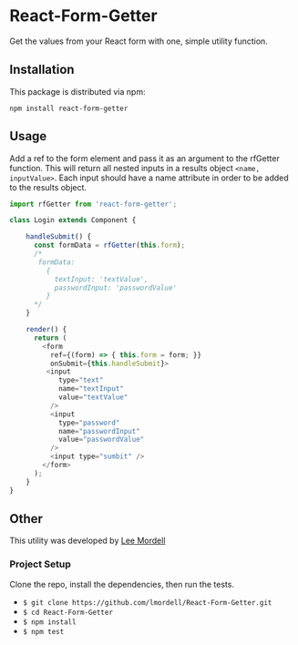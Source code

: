 # React-Form-Getter

Get the values from your React form with one, simple utility function.


## Installation

This package is distributed via npm:

```
npm install react-form-getter
```

## Usage

Add a ref to the form element and pass it as an argument to the rfGetter function. This will return all nested inputs in a results object 
`<name, inputValue>`. Each input should have a name attribute in order to be
added to the results object.


```javascript
import rfGetter from 'react-form-getter';

class Login extends Component {

	handleSubmit() {
	  const formData = rfGetter(this.form);
	  /*
	   formData:
	     {
		   textInput: 'textValue',
		   passwordInput: 'passwordValue'
	     }		
	  */
	}

	render() {
	  return (
		<form 
		  ref={(form) => { this.form = form; }} 
		  onSubmit={this.handleSubmit}>
		 <input
            type="text"
            name="textInput"
            value="textValue"
          />
          <input
            type="password"
            name="passwordInput"
            value="passwordValue"
          />
          <input type="sumbit" />
		</form>
	  );
	}
}
```

## Other

This utility was developed by [Lee Mordell](https://www.leemordell.com)


### Project Setup

Clone the repo, install the dependencies, then run the tests.

* `$ git clone https://github.com/lmordell/React-Form-Getter.git`
* `$ cd React-Form-Getter`
* `$ npm install`
* `$ npm test`
 

